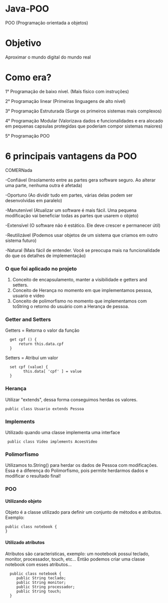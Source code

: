 # Java-POO

POO (Programação orientada a objetos)

# Objetivo

Aproximar o mundo digital do mundo real

# Como era?

1° Programação de baixo nível. (Maís físico com instruções)

2° Programação linear (Primeiras linguagens de alto nível)

3° Programação Estruturada (Surge os primeiros sistemas mais complexos)

4° Programação Modular (Valorizava dados e funcionalidades e era alocado em pequenas capsulas protegidas que poderiam compor sistemas maiores)

5° Programação POO 

# 6 principais vantagens da POO

COMERNada

-Confiável (Insolamento entre as partes gera software seguro. Ao alterar uma parte, nenhuma outra é afetada)

-Oportuno (Ao dividir tudo em partes, várias delas podem ser desenvolvidas em paralelo)

-Manutenível (Atualizar um software é mais fácil. Uma pequena modificação vai beneficiar todas as partes que usarem o objeto)

-Extensível (O software não é estático. Ele deve crescer e permanecer útil)

-Reutilizável (Podemos usar objetos de um sistema que criamos em outro sistema futuro)

-Natural (Mais fácil de entender. Você se preocupa mais na funcionalidade do que os detalhes de implementação)

### O que foi aplicado no projeto

1. Conceito de encapsulamento, manter a visibilidade e getters and setters.
2. Conceito de Herança no momento em que implementamos pessoa, usuario e video
3. Conceito de polimorfismo no momento que implementamos com toString o retorno do usuário com a Herança de pessoa.

### Getter and Setters

Getters = Retorna o valor da função 
  ```
    get cpf () {
        return this.data.cpf
    }
  ```

Setters = Atribuí um valor 
  ```
    set cpf (value) {
          this.data[ 'cpf' ] = value
    }
  ```
  
### Herança

Utilizar "extends", dessa forma conseguimos herdas os valores.
```
public class Usuario extends Pessoa
```

### Implements

Utilizado quando uma classe implementa uma interface

```
 public class Video implements AcoesVideo
```

### Polimorfismo

Utilizamos to.String() para herdar os dados de Pessoa com modificações. Essa é a diferença do Polimorfismo, pois permite herdarmos dados e modificar o resultado final!

### POO

#### Utilizando objeto

Objeto é a classe utilizado para definir um conjunto de métodos e atributos. Exemplo: 

```
public class notebook {
}
```

#### Utilizado atributos

Atributos são caracteristicas, exemplo: um nootebook possuí teclado, monitor, processador, touch, etc... Então podemos criar uma classe notebook com esses atributos...

```
  public class notebook {
     public String teclado;
     public String monitor;
     public String processador;
     public String touch;
  }
```

